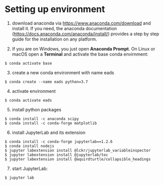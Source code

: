 # Setting up environment

1. download anaconda via https://www.anaconda.com/download and install it. If you need, the anaconda documentation (https://docs.anaconda.com/anaconda/install/) provides a step by step guide for the installation on any platform.


2. If you are on Windows, you just open **Anaconda Prompt**. On Linux or macOS open a **Terminal** and activate the base conda envirnment: 
```
$ conda activate base
```


3. create a new conda environment with name eads
```
$ conda create --name eads python=3.7
```


4. activate environment
```
$ conda activate eads
```


5. install python  packages
```
$ conda install -c anaconda scipy
$ conda install -c conda-forge matplotlib
```


6. install JupyterLab and its extension
```
$ conda install -c conda-forge jupyterlab==1.2.6
$ conda install nodejs
$ jupyter labextension install @lckr/jupyterlab_variableinspector
$ jupyter labextension install @jupyterlab/toc
$ jupyter labextension install @aquirdturtle/collapsible_headings
```


7. start JupyterLab:
```
$ jupyter lab
```